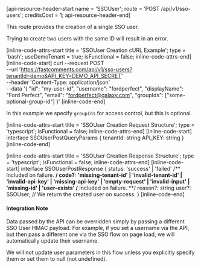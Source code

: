 [api-resource-header-start name = 'SSOUser'; route = 'POST /api/v1/sso-users'; creditsCost = 1; api-resource-header-end]

This route provides the creation of a single SSO user.

Trying to create two users with the same ID will result in an error.

[inline-code-attrs-start title = 'SSOUser Creation cURL Example'; type = 'bash'; useDemoTenant = true; isFunctional = false; inline-code-attrs-end]
[inline-code-start]
curl --request POST \
  --url 'https://fastcomments.com/api/v1/sso-users?tenantId=demo&API_KEY=DEMO_API_SECRET' \
  --header 'Content-Type: application/json' \
  --data '{
	"id": "my-user-id",
	"username": "fordperfect",
	"displayName": "Ford Perfect",
	"email": "fordperfect@galaxy.com",
    "groupIds": ["some-optional-group-id"]
}'
[inline-code-end]

In this example we specify `groupIds` for access control, but this is optional.

[inline-code-attrs-start title = 'SSOUser Creation Request Structure'; type = 'typescript'; isFunctional = false; inline-code-attrs-end]
[inline-code-start]
interface SSOUserPostQueryParams {
    tenantId: string
    API_KEY: string
}
[inline-code-end]

[inline-code-attrs-start title = 'SSOUser Creation Response Structure'; type = 'typescript'; isFunctional = false; inline-code-attrs-end]
[inline-code-start]
interface SSOUserPostResponse {
    status: 'success' | 'failed'
    /** Included on failure. **/
    code?: 'missing-tenant-id' | 'invalid-tenant-id' | 'invalid-api-key' | 'missing-api-key' | 'empty-request' | 'invalid-input' | 'missing-id' | 'user-exists'
    /** Included on failure. **/
    reason?: string
    user?: SSOUser; // We return the created user on success.
}
[inline-code-end]

#### Integration Note

Data passed by the API can be overridden simply by passing a different SSO User HMAC payload. For example, if
you set a username via the API, but then pass a different one via the SSO flow on page load, we will automatically update
their username.

We will not update user parameters in this flow unless you explicitly specify them or set them to null (not undefined).
